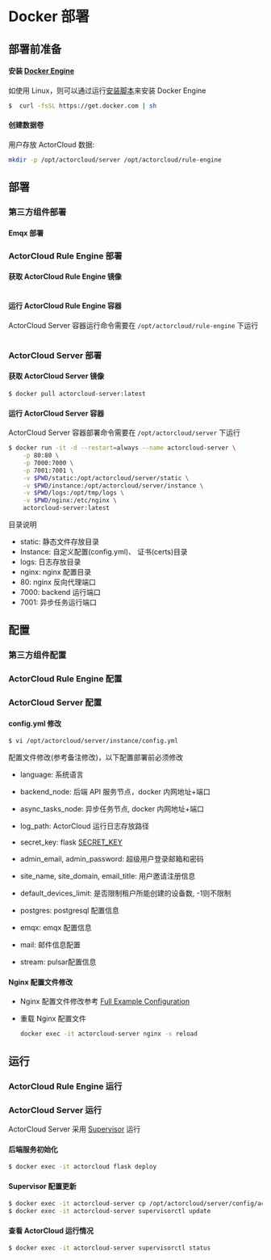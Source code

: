 # Docker 部署

## 部署前准备

#### 安装 [Docker Engine](https://docs.docker.com/engine/installation/)

如使用 Linux，则可以通过运行[安装脚本](https://get.docker.com/)来安装 Docker Engine

```bash
$  curl -fsSL https://get.docker.com | sh
```

#### 创建数据卷

用户存放 ActorCloud 数据:

```bash
mkdir -p /opt/actorcloud/server /opt/actorcloud/rule-engine
```

## 部署

### 第三方组件部署

#### Emqx 部署


### ActorCloud Rule Engine 部署

#### 获取 ActorCloud Rule Engine 镜像
```bash

```

#### 运行 ActorCloud Rule Engine 容器
ActorCloud Server 容器运行命令需要在 `/opt/actorcloud/rule-engine` 下运行
```bash

```

### ActorCloud Server 部署

#### 获取 ActorCloud Server 镜像

```bash
$ docker pull actorcloud-server:latest
```

#### 运行 ActorCloud Server 容器

ActorCloud Server 容器部署命令需要在 `/opt/actorcloud/server` 下运行

```bash
$ docker run -it -d --restart=always --name actorcloud-server \
    -p 80:80 \
    -p 7000:7000 \
    -p 7001:7001 \
    -v $PWD/static:/opt/actorcloud/server/static \
    -v $PWD/instance:/opt/actorcloud/server/instance \
    -v $PWD/logs:/opt/tmp/logs \
    -v $PWD/nginx:/etc/nginx \
    actorcloud-server:latest
```
目录说明
* static: 静态文件存放目录
* Instance:  自定义配置(config.yml)、 证书(certs)目录
* logs: 日志存放目录
* nginx: nginx 配置目录
* 80:  nginx 反向代理端口
* 7000: backend 运行端口
* 7001: 异步任务运行端口

## 配置

### 第三方组件配置

### ActorCloud Rule Engine 配置

### ActorCloud Server 配置

#### config.yml 修改
```bash
$ vi /opt/actorcloud/server/instance/config.yml
```

配置文件修改(参考备注修改)，以下配置部署前必须修改

* language: 系统语言

* backend_node: 后端 API 服务节点，docker 内网地址+端口

* async_tasks_node: 异步任务节点, docker 内网地址+端口

* log_path:  ActorCloud 运行日志存放路径

* secret_key:  flask [SECRET_KEY](http://flask.pocoo.org/docs/1.0/config/#SECRET_KEY)

* admin_email, admin_password: 超级用户登录邮箱和密码

* site_name, site_domain, email_title:  用户邀请注册信息

* default_devices_limit: 是否限制租户所能创建的设备数, -1则不限制

* postgres: postgresql 配置信息

* emqx: emqx 配置信息

* mail: 邮件信息配置

* stream: pulsar配置信息


#### Nginx 配置文件修改

* Nginx 配置文件修改参考 [Full Example Configuration](https://www.nginx.com/resources/wiki/start/topics/examples/full/)

* 重载 Nginx 配置文件

  ```bash
  docker exec -it actorcloud-server nginx -s reload
  ```

## 运行

### ActorCloud Rule Engine 运行

### ActorCloud Server 运行

ActorCloud Server 采用 [Supervisor](http://supervisord.org/) 运行
#### 后端服务初始化

   ```bash
$ docker exec -it actorcloud flask deploy
   ```

#### Supervisor 配置更新

   ```bash
$ docker exec -it actorcloud-server cp /opt/actorcloud/server/config/actorcloud_supervisord.conf /etc/supervisor/conf.d/
$ docker exec -it actorcloud-server supervisorctl update
   ```

#### 查看 ActorCloud 运行情况

   ```bash
$ docker exec -it actorcloud-server supervisorctl status
   ```
